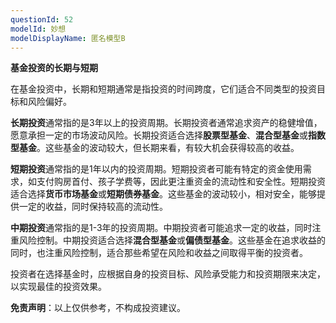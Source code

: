 ```yaml
---
questionId: 52
modelId: 妙想
modelDisplayName: 匿名模型B
---
```

**基金投资的长期与短期**

在基金投资中，长期和短期通常是指投资的时间跨度，它们适合不同类型的投资目标和风险偏好。

**长期投资**通常指的是3年以上的投资周期。长期投资者通常追求资产的稳健增值，愿意承担一定的市场波动风险。长期投资适合选择**股票型基金**、**混合型基金**或**指数型基金**。这些基金的波动较大，但长期来看，有较大机会获得较高的收益。

**短期投资**通常指的是1年以内的投资周期。短期投资者可能有特定的资金使用需求，如支付购房首付、孩子学费等，因此更注重资金的流动性和安全性。短期投资适合选择**货币市场基金**或**短期债券基金**。这些基金的波动较小，相对安全，能够提供一定的收益，同时保持较高的流动性。

**中期投资**通常指的是1-3年的投资周期。中期投资者可能追求一定的收益，同时注重风险控制。中期投资适合选择**混合型基金**或**偏债型基金**。这些基金在追求收益的同时，也注重风险控制，适合那些希望在风险和收益之间取得平衡的投资者。

投资者在选择基金时，应根据自身的投资目标、风险承受能力和投资期限来决定，以实现最佳的投资效果。

**免责声明**：以上仅供参考，不构成投资建议。